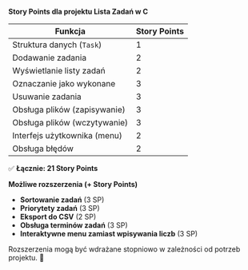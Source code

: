 **Story Points dla projektu Lista Zadań w C**

| **Funkcja**                        | **Story Points** |
|------------------------------------|----------------|
| Struktura danych (`Task`)          | 1              |
| Dodawanie zadania                  | 2              |
| Wyświetlanie listy zadań           | 2              |
| Oznaczanie jako wykonane           | 3              |
| Usuwanie zadania                   | 3              |
| Obsługa plików (zapisywanie)       | 3              |
| Obsługa plików (wczytywanie)       | 3              |
| Interfejs użytkownika (menu)       | 2              |
| Obsługa błędów                     | 2              |

✅ **Łącznie: 21 Story Points**

**Możliwe rozszerzenia (+ Story Points)**
- **Sortowanie zadań** (3 SP)
- **Priorytety zadań** (3 SP)
- **Eksport do CSV** (2 SP)
- **Obsługa terminów zadań** (3 SP)
- **Interaktywne menu zamiast wpisywania liczb** (3 SP)

Rozszerzenia mogą być wdrażane stopniowo w zależności od potrzeb projektu. 🚀


